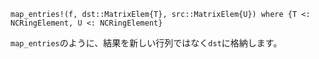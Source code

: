 ```
map_entries!(f, dst::MatrixElem{T}, src::MatrixElem{U}) where {T <: NCRingElement, U <: NCRingElement}
```

`map_entries`のように、結果を新しい行列ではなく`dst`に格納します。
